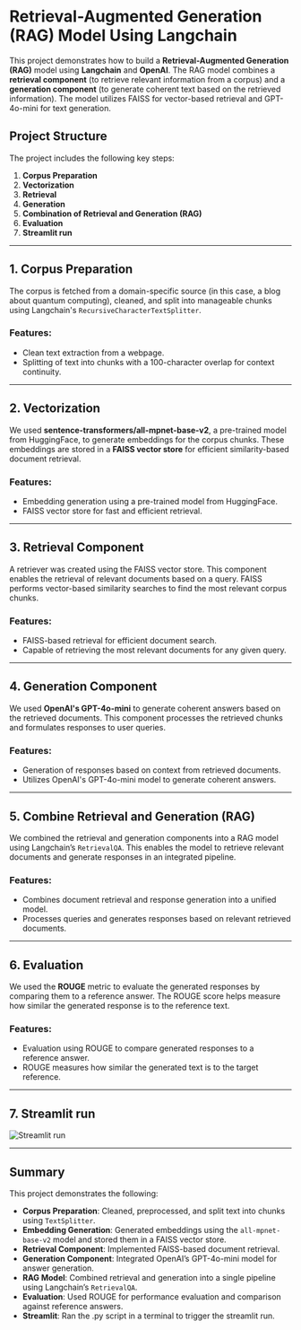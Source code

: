 # Retrieval-Augmented Generation (RAG) Model Using Langchain

This project demonstrates how to build a **Retrieval-Augmented Generation (RAG)** model using **Langchain** and **OpenAI**. The RAG model combines a **retrieval component** (to retrieve relevant information from a corpus) and a **generation component** (to generate coherent text based on the retrieved information). The model utilizes FAISS for vector-based retrieval and GPT-4o-mini for text generation.

## Project Structure

The project includes the following key steps:

1. **Corpus Preparation**
2. **Vectorization**
3. **Retrieval**
4. **Generation**
5. **Combination of Retrieval and Generation (RAG)**
6. **Evaluation**
7. **Streamlit run**

---

## 1. Corpus Preparation

The corpus is fetched from a domain-specific source (in this case, a blog about quantum computing), cleaned, and split into manageable chunks using Langchain's `RecursiveCharacterTextSplitter`.

### Features:
- Clean text extraction from a webpage.
- Splitting of text into chunks with a 100-character overlap for context continuity.

---

## 2. Vectorization

We used **sentence-transformers/all-mpnet-base-v2**, a pre-trained model from HuggingFace, to generate embeddings for the corpus chunks. These embeddings are stored in a **FAISS vector store** for efficient similarity-based document retrieval.

### Features:
- Embedding generation using a pre-trained model from HuggingFace.
- FAISS vector store for fast and efficient retrieval.

---

## 3. Retrieval Component

A retriever was created using the FAISS vector store. This component enables the retrieval of relevant documents based on a query. FAISS performs vector-based similarity searches to find the most relevant corpus chunks.

### Features:
- FAISS-based retrieval for efficient document search.
- Capable of retrieving the most relevant documents for any given query.

---

## 4. Generation Component

We used **OpenAI's GPT-4o-mini** to generate coherent answers based on the retrieved documents. This component processes the retrieved chunks and formulates responses to user queries.

### Features:
- Generation of responses based on context from retrieved documents.
- Utilizes OpenAI's GPT-4o-mini model to generate coherent answers.

---

## 5. Combine Retrieval and Generation (RAG)

We combined the retrieval and generation components into a RAG model using Langchain’s `RetrievalQA`. This enables the model to retrieve relevant documents and generate responses in an integrated pipeline.

### Features:
- Combines document retrieval and response generation into a unified model.
- Processes queries and generates responses based on relevant retrieved documents.

---

## 6. Evaluation

We used the **ROUGE** metric to evaluate the generated responses by comparing them to a reference answer. The ROUGE score helps measure how similar the generated response is to the reference text.

### Features:
- Evaluation using ROUGE to compare generated responses to a reference answer.
- ROUGE measures how similar the generated text is to the target reference.

---

## 7. Streamlit run

![Streamlit run](https://github.com/user-attachments/assets/10840766-702e-4b46-92f7-a0ea91fae73d)

---

## Summary

This project demonstrates the following:

- **Corpus Preparation**: Cleaned, preprocessed, and split text into chunks using `TextSplitter`.
- **Embedding Generation**: Generated embeddings using the `all-mpnet-base-v2` model and stored them in a FAISS vector store.
- **Retrieval Component**: Implemented FAISS-based document retrieval.
- **Generation Component**: Integrated OpenAI’s GPT-4o-mini model for answer generation.
- **RAG Model**: Combined retrieval and generation into a single pipeline using Langchain’s `RetrievalQA`.
- **Evaluation**: Used ROUGE for performance evaluation and comparison against reference answers.
- **Streamlit**: Ran the .py script in a terminal to trigger the streamlit run.




